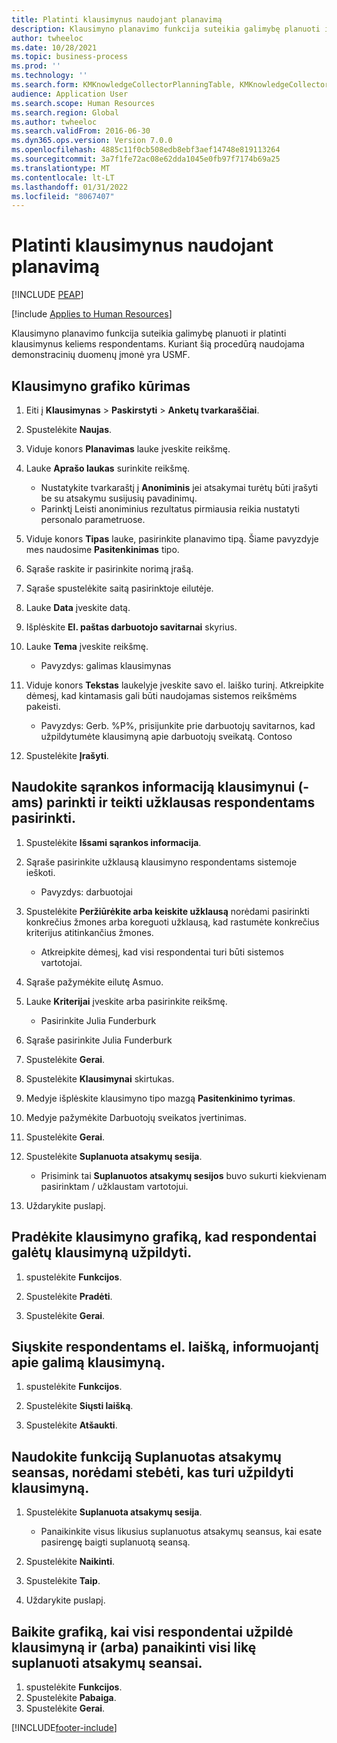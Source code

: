 ```yaml
---
title: Platinti klausimynus naudojant planavimą
description: Klausimyno planavimo funkcija suteikia galimybę planuoti ir platinti klausimynus keliems respondentams.
author: twheeloc
ms.date: 10/28/2021
ms.topic: business-process
ms.prod: ''
ms.technology: ''
ms.search.form: KMKnowledgeCollectorPlanningTable, KMKnowledgeCollectorPlanningMulti, SysQueryForm, HcmPersonLookup, KMKnowledgeCollectorPlanning, HcmLearningWorkspace
audience: Application User
ms.search.scope: Human Resources
ms.search.region: Global
ms.author: twheeloc
ms.search.validFrom: 2016-06-30
ms.dyn365.ops.version: Version 7.0.0
ms.openlocfilehash: 4885c11f0cb508edb8ebf3aef14748e819113264
ms.sourcegitcommit: 3a7f1fe72ac08e62dda1045e0fb97f7174b69a25
ms.translationtype: MT
ms.contentlocale: lt-LT
ms.lasthandoff: 01/31/2022
ms.locfileid: "8067407"
---
```

# <a name="distribute-questionnaires-using-scheduling"></a>Platinti klausimynus naudojant planavimą


[!INCLUDE [PEAP](../includes/peap-1.md)]

[!include [Applies to Human Resources](../includes/applies-to-hr.md)]

Klausimyno planavimo funkcija suteikia galimybę planuoti ir platinti klausimynus keliems respondentams. Kuriant šią procedūrą naudojama demonstracinių duomenų įmonė yra USMF.

## <a name="create-a-questionnaire-schedule"></a>Klausimyno grafiko kūrimas

1. Eiti į **Klausimynas** > **Paskirstyti** > **Anketų tvarkaraščiai**.

2. Spustelėkite **Naujas**.

3. Viduje konors **Planavimas** lauke įveskite reikšmę.

4. Lauke **Aprašo laukas** surinkite reikšmę.
    * Nustatykite tvarkaraštį į **Anoniminis** jei atsakymai turėtų būti įrašyti be su atsakymu susijusių pavadinimų.  
    * Parinktį Leisti anoniminius rezultatus pirmiausia reikia nustatyti personalo parametruose.  

5. Viduje konors **Tipas** lauke, pasirinkite planavimo tipą.  Šiame pavyzdyje mes naudosime **Pasitenkinimas** tipo.

6. Sąraše raskite ir pasirinkite norimą įrašą.

7. Sąraše spustelėkite saitą pasirinktoje eilutėje.

8. Lauke **Data** įveskite datą.

9. Išplėskite **El. paštas darbuotojo savitarnai** skyrius.

10. Lauke **Tema** įveskite reikšmę.

    * Pavyzdys: galimas klausimynas  

11. Viduje konors **Tekstas** laukelyje įveskite savo el. laiško turinį. Atkreipkite dėmesį, kad kintamasis gali būti naudojamas sistemos reikšmėms pakeisti.

    * Pavyzdys: Gerb. %P%, prisijunkite prie darbuotojų savitarnos, kad užpildytumėte klausimyną apie darbuotojų sveikatą.  Contoso  

12. Spustelėkite **Įrašyti**.

## <a name="use-the-setup-details-to-select-the-questionnaires-to-be-answered-as-well-as-any-queries-to-use-to-select-respondents"></a>Naudokite sąrankos informaciją klausimynui (-ams) parinkti ir teikti užklausas respondentams pasirinkti.

1. Spustelėkite **Išsami sąrankos informacija**.

2. Sąraše pasirinkite užklausą klausimyno respondentams sistemoje ieškoti.

    * Pavyzdys: darbuotojai  

3. Spustelėkite **Peržiūrėkite arba keiskite užklausą** norėdami pasirinkti konkrečius žmones arba koreguoti užklausą, kad rastumėte konkrečius kriterijus atitinkančius žmones.

    * Atkreipkite dėmesį, kad visi respondentai turi būti sistemos vartotojai.  

4. Sąraše pažymėkite eilutę Asmuo.

5. Lauke **Kriterijai** įveskite arba pasirinkite reikšmę.

    * Pasirinkite Julia Funderburk  

6. Sąraše pasirinkite Julia Funderburk

7. Spustelėkite **Gerai**.

8. Spustelėkite **Klausimynai** skirtukas.

9. Medyje išplėskite klausimyno tipo mazgą **Pasitenkinimo tyrimas**.

10. Medyje pažymėkite Darbuotojų sveikatos įvertinimas.

11. Spustelėkite **Gerai**.

12. Spustelėkite **Suplanuota atsakymų sesija**.

    * Prisimink tai **Suplanuotos atsakymų sesijos** buvo sukurti kiekvienam pasirinktam / užklaustam vartotojui.  

13. Uždarykite puslapį.

## <a name="start-the-questionnaire-schedule-in-order-to-make-the-questionnaire-available-for-respondents-to-complete"></a>Pradėkite klausimyno grafiką, kad respondentai galėtų klausimyną užpildyti.

1. spustelėkite **Funkcijos**.

2. Spustelėkite **Pradėti**.

3. Spustelėkite **Gerai**.

## <a name="send-the-email-to-inform-respondents-of-the-available-questionnaire"></a>Siųskite respondentams el. laišką, informuojantį apie galimą klausimyną.

1. spustelėkite **Funkcijos**.

2. Spustelėkite **Siųsti laišką**.

3. Spustelėkite **Atšaukti**.

## <a name="use-planned-answer-sessions-to-monitor-who-needs-to-complete-the-questionnaire"></a>Naudokite funkciją Suplanuotas atsakymų seansas, norėdami stebėti, kas turi užpildyti klausimyną.

1. Spustelėkite **Suplanuota atsakymų sesija**.

    * Panaikinkite visus likusius suplanuotus atsakymų seansus, kai esate pasirengę baigti suplanuotą seansą.  

2. Spustelėkite **Naikinti**.

3. Spustelėkite **Taip**.

4. Uždarykite puslapį.

## <a name="end-the-schedule-when-all-respondents-have-completed-the-questionnaire-andor-all-remaining-planned-answer-sessions-have-been-deleted"></a>Baikite grafiką, kai visi respondentai užpildė klausimyną ir (arba) panaikinti visi likę suplanuoti atsakymų seansai.

1. spustelėkite **Funkcijos**.
2. Spustelėkite **Pabaiga**.
3. Spustelėkite **Gerai**.



[!INCLUDE[footer-include](../includes/footer-banner.md)]
